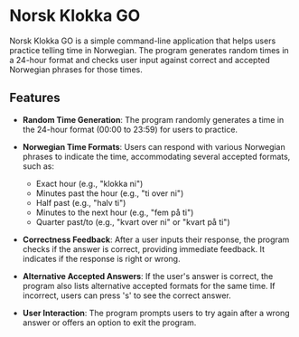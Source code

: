 # Norsk Klokka GO

Norsk Klokka GO is a simple command-line application that helps users practice telling time in Norwegian. The program generates random times in a 24-hour format and checks user input against correct and accepted Norwegian phrases for those times.

## Features

- **Random Time Generation**: The program randomly generates a time in the 24-hour format (00:00 to 23:59) for users to practice.
  
- **Norwegian Time Formats**: Users can respond with various Norwegian phrases to indicate the time, accommodating several accepted formats, such as:
  - Exact hour (e.g., "klokka ni")
  - Minutes past the hour (e.g., "ti over ni")
  - Half past (e.g., "halv ti")
  - Minutes to the next hour (e.g., "fem på ti")
  - Quarter past/to (e.g., "kvart over ni" or "kvart på ti")

- **Correctness Feedback**: After a user inputs their response, the program checks if the answer is correct, providing immediate feedback. It indicates if the response is right or wrong.

- **Alternative Accepted Answers**: If the user's answer is correct, the program also lists alternative accepted formats for the same time. If incorrect, users can press 's' to see the correct answer.

- **User Interaction**: The program prompts users to try again after a wrong answer or offers an option to exit the program.

